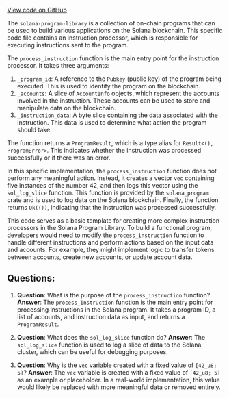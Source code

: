 [View code on GitHub](https://github.com/solana-labs/solana-program-library/examples/rust/custom-heap/src/processor.rs)

The `solana-program-library` is a collection of on-chain programs that can be used to build various applications on the Solana blockchain. This specific code file contains an instruction processor, which is responsible for executing instructions sent to the program.

The `process_instruction` function is the main entry point for the instruction processor. It takes three arguments:

1. `_program_id`: A reference to the `Pubkey` (public key) of the program being executed. This is used to identify the program on the blockchain.
2. `_accounts`: A slice of `AccountInfo` objects, which represent the accounts involved in the instruction. These accounts can be used to store and manipulate data on the blockchain.
3. `_instruction_data`: A byte slice containing the data associated with the instruction. This data is used to determine what action the program should take.

The function returns a `ProgramResult`, which is a type alias for `Result<(), ProgramError>`. This indicates whether the instruction was processed successfully or if there was an error.

In this specific implementation, the `process_instruction` function does not perform any meaningful action. Instead, it creates a vector `vec` containing five instances of the number 42, and then logs this vector using the `sol_log_slice` function. This function is provided by the `solana_program` crate and is used to log data on the Solana blockchain. Finally, the function returns `Ok(())`, indicating that the instruction was processed successfully.

This code serves as a basic template for creating more complex instruction processors in the Solana Program Library. To build a functional program, developers would need to modify the `process_instruction` function to handle different instructions and perform actions based on the input data and accounts. For example, they might implement logic to transfer tokens between accounts, create new accounts, or update account data.
## Questions: 
 1. **Question**: What is the purpose of the `process_instruction` function?
   **Answer**: The `process_instruction` function is the main entry point for processing instructions in the Solana program. It takes a program ID, a list of accounts, and instruction data as input, and returns a `ProgramResult`.

2. **Question**: What does the `sol_log_slice` function do?
   **Answer**: The `sol_log_slice` function is used to log a slice of data to the Solana cluster, which can be useful for debugging purposes.

3. **Question**: Why is the `vec` variable created with a fixed value of `[42_u8; 5]`?
   **Answer**: The `vec` variable is created with a fixed value of `[42_u8; 5]` as an example or placeholder. In a real-world implementation, this value would likely be replaced with more meaningful data or removed entirely.